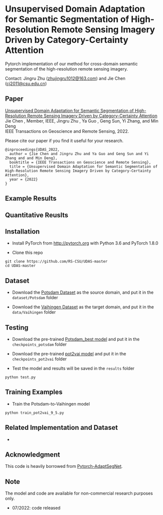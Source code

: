 # Unsupervised Domain Adaptation for Semantic Segmentation of High-Resolution Remote Sensing Imagery Driven by Category-Certainty Attention

Pytorch implementation of our method for cross-domain semantic segmentation of the high-resolution remote sensing imagery. 

Contact: Jingru Zhu (zhujingru1012@163.com) and Jie Chen (cj2011@csu.edu.cn)

## Paper
[Unsupervised Domain Adaptation for Semantic Segmentation of High-Resolution Remote Sensing Imagery Driven by Category-Certainty Attention](https://ieeexplore.ieee.org/stamp/stamp.jsp?tp=&arnumber=9667523) <br />
Jie Chen , Member, IEEE, Jingru Zhu , Ya Guo , Geng Sun, Yi Zhang, and Min Deng <br />
IEEE Transactions on Geoscience and Remote Sensing, 2022.

Please cite our paper if you find it useful for your research.

```
@inproceedings{UDAS_2022,
  author = {Jie Chen and Jingru Zhu and Ya Guo and Geng Sun and Yi Zhang and and Min Deng},
  booktitle = {IEEE Transactions on Geoscience and Remote Sensing},
  title = {Unsupervised Domain Adaptation for Semantic Segmentation of High-Resolution Remote Sensing Imagery Driven by Category-Certainty Attention},
  year = {2022}
}
```

## Example Results


## Quantitative Reuslts


## Installation
* Install PyTorch from http://pytorch.org with Python 3.6 and PyTorch 1.8.0

* Clone this repo
```
git clone https://github.com/RS-CSU/UDAS-master
cd UDAS-master
```
## Dataset
* Download the [Potsdam Dataset](https://www.isprs.org/education/benchmarks/UrbanSemLab/2d-sem-label-potsdam.aspx/) as the source domain, and put it in the `dataset/Potsdam` folder

* Download the [Vaihingen Dataset](https://www.isprs.org/education/benchmarks/UrbanSemLab/2d-sem-label-vaihingen.aspx/) as the target domain, and put it in the `data/Vaihingen` folder

## Testing
* Download the pre-trained [Potsdam_best model](http://vllab.ucmerced.edu/ytsai/CVPR18/GTA2Cityscapes_multi-ed35151c.pth) and put it in the `checkpoints_potsdam` folder
* Download the pre-trained [pot2vai model](http://vllab.ucmerced.edu/ytsai/CVPR18/GTA2Cityscapes_multi-ed35151c.pth) and put it in the `checkpoints_pot2vai` folder

* Test the model and results will be saved in the `results` folder

```
python test.py
```

## Training Examples
* Train the Potsdam-to-Vaihingen model

```
python train_pot2vai_9_5.py
```

## Related Implementation and Dataset
* 

## Acknowledgment
This code is heavily borrowed from [Pytorch-AdaptSegNet](https://github.com/wasidennis/AdaptSegNet).

## Note
The model and code are available for non-commercial research purposes only.

* 07/2022: code released




